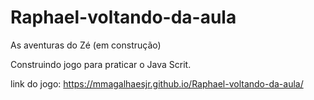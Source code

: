 # Raphael-voltando-da-aula
 As aventuras do Zé (em construção)
 
Construindo jogo para praticar o Java Scrit.
<br/>

link do jogo: https://mmagalhaesjr.github.io/Raphael-voltando-da-aula/
